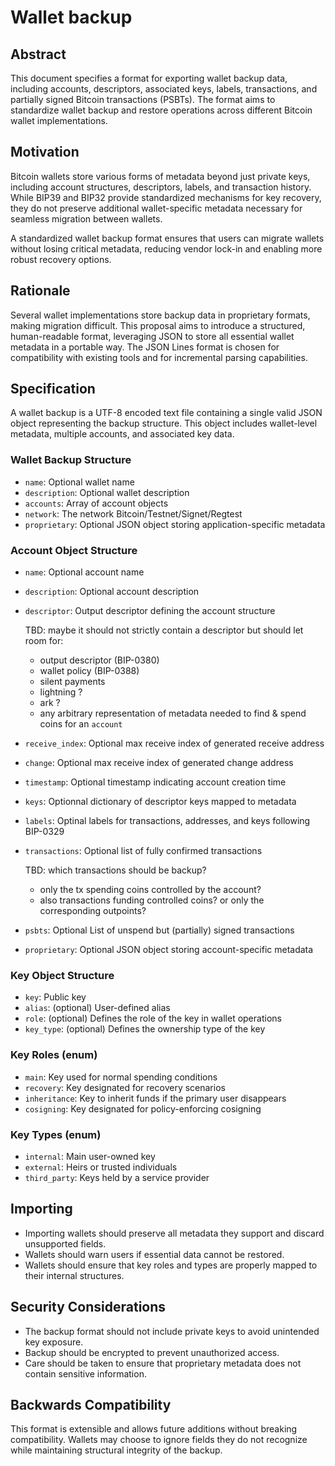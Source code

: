 # Wallet backup

## Abstract

This document specifies a format for exporting wallet backup data, including 
accounts, descriptors, associated keys, labels, transactions, and partially 
signed Bitcoin transactions (PSBTs). The format aims to standardize wallet 
backup and restore operations across different Bitcoin wallet implementations.

## Motivation

Bitcoin wallets store various forms of metadata beyond just private keys, 
including account structures, descriptors, labels, and transaction history. 
While BIP39 and BIP32 provide standardized mechanisms for key recovery, they 
do not preserve additional wallet-specific metadata necessary for seamless 
migration between wallets.

A standardized wallet backup format ensures that users can migrate wallets 
without losing critical metadata, reducing vendor lock-in and enabling more 
robust recovery options.

## Rationale

Several wallet implementations store backup data in proprietary formats, 
making migration difficult. This proposal aims to introduce a structured, 
human-readable format, leveraging JSON to store all essential wallet metadata 
in a portable way. The JSON Lines format is chosen for compatibility with 
existing tools and for incremental parsing capabilities.

## Specification

A wallet backup is a UTF-8 encoded text file containing a single valid 
JSON object representing the backup structure. This object includes wallet-level 
metadata, multiple accounts, and associated key data.

### Wallet Backup Structure

- `name`: Optional wallet name
- `description`: Optional wallet description
- `accounts`: Array of account objects
- `network`: The network Bitcoin/Testnet/Signet/Regtest
- `proprietary`: Optional JSON object storing application-specific metadata

### Account Object Structure

- `name`: Optional account name
- `description`: Optional account description
- `descriptor`: Output descriptor defining the account structure

  TBD: maybe it should not strictly contain a descriptor but should let room for:
    - output descriptor (BIP-0380)
    - wallet policy (BIP-0388)
    - silent payments
    - lightning ?
    - ark ?
    - any arbitrary representation of metadata needed to find & spend coins for an `account`

- `receive_index`: Optional max receive index of generated receive address
- `change`: Optional max receive index of generated change address
- `timestamp`: Optional timestamp indicating account creation time
- `keys`: Optionnal dictionary of descriptor keys mapped to metadata
- `labels`: Optinal labels for transactions, addresses, and keys following BIP-0329
- `transactions`: Optional list of fully confirmed transactions

  TBD: which transactions should be backup? 
    - only the tx spending coins controlled by the account?
    - also transactions funding controlled coins? or only the corresponding outpoints?

- `psbts`: Optional List of unspend but (partially) signed transactions
- `proprietary`: Optional JSON object storing account-specific metadata

### Key Object Structure

- `key`: Public key
- `alias`: (optional) User-defined alias
- `role`: (optional) Defines the role of the key in wallet operations
- `key_type`: (optional) Defines the ownership type of the key

### Key Roles (enum)

- `main`: Key used for normal spending conditions
- `recovery`: Key designated for recovery scenarios
- `inheritance`: Key to inherit funds if the primary user disappears
- `cosigning`: Key designated for policy-enforcing cosigning

### Key Types (enum)

- `internal`: Main user-owned key
- `external`: Heirs or trusted individuals
- `third_party`: Keys held by a service provider

## Importing

- Importing wallets should preserve all metadata they support and 
discard unsupported fields.
- Wallets should warn users if essential data cannot be restored.
- Wallets should ensure that key roles and types are properly mapped 
to their internal structures.

## Security Considerations

- The backup format should not include private keys to avoid unintended 
key exposure.
- Backup should be encrypted to prevent unauthorized access.
- Care should be taken to ensure that proprietary metadata does not 
contain sensitive information.

## Backwards Compatibility

This format is extensible and allows future additions without breaking 
compatibility. Wallets may choose to ignore fields they do not recognize 
while maintaining structural integrity of the backup.

